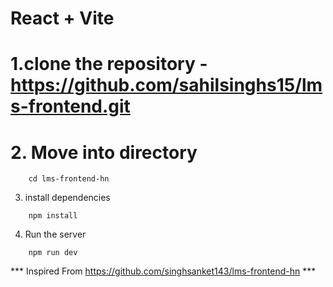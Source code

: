 # React + Vite

# 1.clone the repository - https://github.com/sahilsinghs15/lms-frontend.git

# 2. Move into directory 

```
    cd lms-frontend-hn
```

3. install dependencies

```
    npm install

```
4. Run the server

```
    npm run dev
```

*** Inspired From https://github.com/singhsanket143/lms-frontend-hn ***